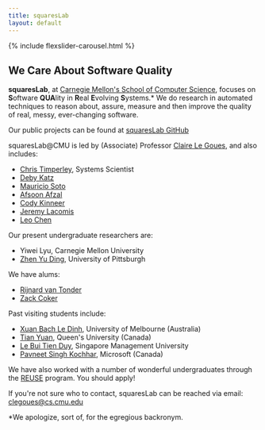 ```yaml
---
title: squaresLab
layout: default
---
```

{% include flexslider-carousel.html %}

## We Care About Software Quality

**squaresLab**, at [Carnegie Mellon's School of Computer
Science](https://www.cs.cmu.edu/), focuses on **S**oftware **QUA**lity in
**R**eal **E**volving **S**ystems.* We do research in automated techniques to
reason about, assure, measure and then improve the quality of real, messy,
ever-changing software.

Our public projects can be found at [squaresLab
GitHub](https://github.com/squaresLab)

squaresLab@CMU is led by (Associate) Professor [Claire Le
Goues](http://www.clairelegoues.com), and also includes:

*   [Chris Timperley](http://www.christimperley.co.uk), Systems Scientist
*   [Deby Katz](http://www.cs.cmu.edu/~dskatz/)
*   [Mauricio Soto](http://www.cs.cmu.edu/~msotogon/)
*   [Afsoon Afzal](http://www.cs.cmu.edu/~afsoona)
*   [Cody Kinneer](http://kinneerc.github.io)
*   [Jeremy Lacomis](http://www.cs.cmu.edu/~jlacomis/)
*   [Leo Chen](https://poosomooso.github.io/)

Our present undergraduate researchers are:
*   Yiwei Lyu, Carnegie Mellon University
*   [Zhen Yu Ding](https://zhenyuding.com), University of Pittsburgh

We have alums:
*   [Rijnard van Tonder](http://www.cs.cmu.edu/~rvantond/)
*   [Zack Coker](https://zackc.github.io)


Past visiting students include:
* [Xuan Bach Le Dinh](https://xuanbachle.github.io/), University of Melbourne (Australia)
* [Tian Yuan](http://sophiaytian.com/), Queen's University (Canada)
* [Le Bui Tien Duy](https://sites.google.com/site/lebuitienduy), Singapore
  Management University
* [Pavneet Singh Kochhar](https://kochharps.wixsite.com/pavneet), Microsoft (Canada) 

We have also worked with a number of wonderful undergraduates through the [REUSE](https://reuse.cs.cmu.edu) program.  You should apply!

If you're not sure who to contact, squaresLab can be reached via email: clegoues@cs.cmu.edu


*We apologize, sort of, for the egregious backronym.

